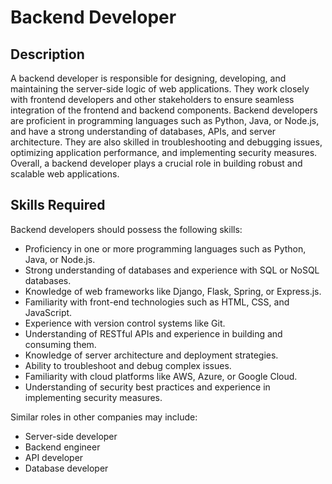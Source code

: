 # Backend Developer

## Description
A backend developer is responsible for designing, developing, and maintaining the server-side logic of web applications. They work closely with frontend developers and other stakeholders to ensure seamless integration of the frontend and backend components. Backend developers are proficient in programming languages such as Python, Java, or Node.js, and have a strong understanding of databases, APIs, and server architecture. They are also skilled in troubleshooting and debugging issues, optimizing application performance, and implementing security measures. Overall, a backend developer plays a crucial role in building robust and scalable web applications.

## Skills Required
Backend developers should possess the following skills:

- Proficiency in one or more programming languages such as Python, Java, or Node.js.
- Strong understanding of databases and experience with SQL or NoSQL databases.
- Knowledge of web frameworks like Django, Flask, Spring, or Express.js.
- Familiarity with front-end technologies such as HTML, CSS, and JavaScript.
- Experience with version control systems like Git.
- Understanding of RESTful APIs and experience in building and consuming them.
- Knowledge of server architecture and deployment strategies.
- Ability to troubleshoot and debug complex issues.
- Familiarity with cloud platforms like AWS, Azure, or Google Cloud.
- Understanding of security best practices and experience in implementing security measures.

Similar roles in other companies may include:
- Server-side developer
- Backend engineer
- API developer
- Database developer



